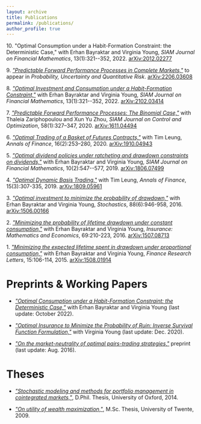 ```yaml
---
layout: archive
title: Publications 
permalink: /publications/
author_profile: true
---
```


<!-- {% include base_path %}

{% for post in site.publications reversed %}
  {% include archive-single.html %}
{% endfor %} -->

10\.  "Optimal Consumption under a Habit-Formation Constraint: the Deterministic Case," with Erhan Bayraktar and Virginia Young, _SIAM Journal on Financial Mathematics_, 13(1):321--352, 2022. [arXiv:2012.02277](https://arxiv.org/abs/2012.02277)

9\.  [_"Predictable Forward Performance Processes in Complete Markets,"_](https://www.aimsciences.org/article/doi/10.3934/puqr.2023007) to appear in _Probability, Uncertainty and Quantitative Risk_. [arXiv:2206.03608](https://arxiv.org/abs/2206.03608)

8\.  [_"Optimal Investment and Consumption under a Habit-Formation Constraint,"_](https://epubs.siam.org/doi/abs/10.1137/21M1397891) with Erhan Bayraktar and Virginia Young, _SIAM Journal on Financial Mathematics_, 13(1):321--352, 2022. [arXiv:2102.03414](https://arxiv.org/abs/2102.03414) 

7\. [_"Predictable Forward Performance Processes: The Binomial Case,"_](https://doi.org/10.1137/18M1188653) with Thaleia Zariphopoulou and Xun Yu Zhou, _SIAM Journal on Control and Optimization_, 58(1):327–347, 2020. [arXiv:1611.04494](http://arxiv.org/abs/1611.04494)  

6\. [_"Optimal Trading of a Basket of Futures Contracts,"_](https://doi.org/10.1007/s10436-019-00357-w) with Tim Leung, _Annals of Finance_, 16(2):253–280, 2020. [arXiv:1910.04943](http://arxiv.org/abs/1910.04943)

5\. [_"Optimal dividend policies under ratcheting and drawdown constraints on dividends,"_](https://doi.org/10.1137/18M119567X) with Erhan Bayraktar and Virginia Young, _SIAM Journal on Financial Mathematics_, 10(2):547--577, 2019. [arXiv:1806.07499](http://arxiv.org/abs/1806.07499)

4\. [_"Optimal Dynamic Basis Trading,"_](https://doi.org/10.1007/s10436-019-00348-x) with Tim Leung, _Annals of Finance_, 15(3):307-335, 2019. [arXiv:1809.05961](https://arxiv.org/abs/1809.05961)

3\. [_"Optimal investment to minimize the probability of drawdown,"_](https://doi.org/10.1080/17442508.2016.1155590) with Erhan Bayraktar and Virginia Young, _Stochastics_, 88(6):946-958, 2016. [arXiv:1506.00166](http://arxiv.org/abs/1506.00166) 

2\. [_"Minimizing the probability of lifetime drawdown under constant consumption,"_](https://doi.org/10.1016/j.insmatheco.2016.05.007) with Erhan Bayraktar and Virginia Young, _Insurance: Mathematics and Economics_, 69:210-223, 2016. [arXiv:1507.08713](http://arxiv.org/abs/1507.08713)

1\. [_"Minimizing the expected lifetime spent in drawdown under proportional consumption,"_](https://doi.org/10.1016/j.frl.2015.08.010) with Erhan Bayraktar and Virginia Young, _Finance Research Letters_, 15:106-114, 2015. [arXiv:1508.01914](http://arxiv.org/abs/1508.01914)


# Preprints & Working Papers

* [_"Optimal Consumption under a Habit-Formation Constraint: the Deterministic Case,"_](https://arxiv.org/abs/2012.02277) with Erhan Bayraktar and Virginia Young (last update: October 2022).

* [_"Optimal Insurance to Minimize the Probability of Ruin: Inverse Survival Function Formulation,"_](https://arxiv.org/abs/2012.03798) with Virginia Young (last update: Dec. 2020).

* [_"On the market-neutrality of optimal pairs-trading strategies,"_](http://arxiv.org/abs/1608.08268) preprint (last update: Aug. 2016).


# Theses

* [_"Stochastic modeling and methods for portfolio management in cointegrated markets,"_](../files/2014Angoshtari.pdf), D.Phil. Thesis, University of Oxford, 2014.

* [_"On utility of wealth maximization,"_](../files/2009Angoshtari.pdf), M.Sc. Thesis, University of Twente, 2009.
